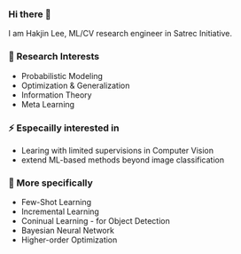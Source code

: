 ### Hi there 👋
I am Hakjin Lee, ML/CV research engineer in Satrec Initiative.

### 🔭 Research Interests
* Probabilistic Modeling
* Optimization & Generalization
* Information Theory
* Meta Learning

### ⚡ Especailly interested in
* Learing with limited supervisions in Computer Vision
* extend ML-based methods beyond image classification

### 🤔 More specifically
* Few-Shot Learning
* Incremental Learning
* Coninual Learning - for Object Detection
* Bayesian Neural Network
* Higher-order Optimization

<!--
**nijkah/nijkah** is a ✨ _special_ ✨ repository because its `README.md` (this file) appears on your GitHub profile.

Here are some ideas to get you started:

- 🔭 I’m currently working on ...
- 🌱 I’m currently learning ...
- 👯 I’m looking to collaborate on ...
- 🤔 I’m looking for help with ...
- 💬 Ask me about ...
- 📫 How to reach me: ...
- 😄 Pronouns: ...
- ⚡ Fun fact: ...
-->
